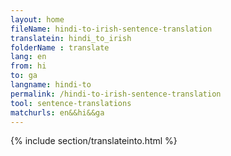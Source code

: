 ```yaml
---
layout: home
fileName: hindi-to-irish-sentence-translation
translatein: hindi_to_irish
folderName : translate
lang: en
from: hi
to: ga
langname: hindi-to
permalink: /hindi-to-irish-sentence-translation
tool: sentence-translations
matchurls: en&&hi&&ga
---
```

{% include section/translateinto.html %}
